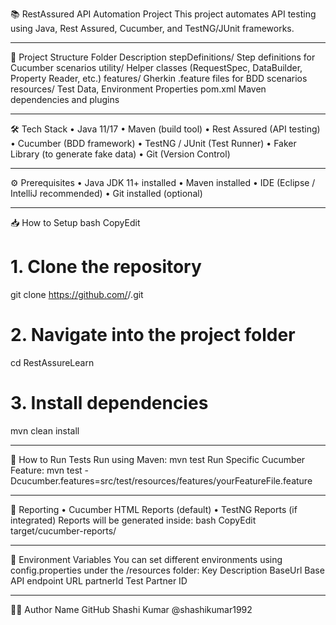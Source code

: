 📚 RestAssured API Automation Project
This project automates API testing using Java, Rest Assured, Cucumber, and TestNG/JUnit frameworks.
________________________________________
🚀 Project Structure
Folder	Description
stepDefinitions/	Step definitions for Cucumber scenarios
utility/	Helper classes (RequestSpec, DataBuilder, Property Reader, etc.)
features/	Gherkin .feature files for BDD scenarios
resources/	Test Data, Environment Properties
pom.xml	Maven dependencies and plugins
________________________________________
🛠 Tech Stack
•	Java 11/17
•	Maven (build tool)
•	Rest Assured (API testing)
•	Cucumber (BDD framework)
•	TestNG / JUnit (Test Runner)
•	Faker Library (to generate fake data)
•	Git (Version Control)
________________________________________
⚙️ Prerequisites
•	Java JDK 11+ installed
•	Maven installed
•	IDE (Eclipse / IntelliJ recommended)
•	Git installed (optional)
________________________________________
📥 How to Setup
bash
CopyEdit
# 1. Clone the repository
git clone https://github.com/<your-username>/<your-repo>.git

# 2. Navigate into the project folder
cd RestAssureLearn

# 3. Install dependencies
mvn clean install
________________________________________
📜 How to Run Tests
Run using Maven:
mvn test
Run Specific Cucumber Feature:
mvn test -Dcucumber.features=src/test/resources/features/yourFeatureFile.feature
________________________________________
🧹 Reporting
•	Cucumber HTML Reports (default)
•	TestNG Reports (if integrated)
Reports will be generated inside:
bash
CopyEdit
target/cucumber-reports/
________________________________________
🔑 Environment Variables
You can set different environments using config.properties under the /resources folder:
Key	Description
BaseUrl	Base API endpoint URL
partnerId	Test Partner ID
________________________________________
🙋‍♂️ Author
Name	GitHub
Shashi Kumar	@shashikumar1992


